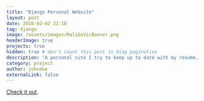 ```yaml
---
title: "Django Personal Website"
layout: post
date: 2018-02-02 22:10
tag: django
image: /assets/images/MalibuVicBanner.png
headerImage: true
projects: true
hidden: true # don't count this post in blog pagination
description: "A personal site I try to keep up to date with my resume, quote machine and Riot API project."
category: project
author: johndoe
externalLink: false
---
```


[Check it out](http://www.victorfarrell.com).
